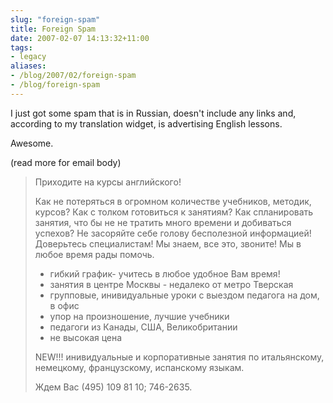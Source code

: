 ```yaml
---
slug: "foreign-spam"
title: Foreign Spam
date: 2007-02-07 14:13:32+11:00
tags:
- legacy
aliases:
- /blog/2007/02/foreign-spam
- /blog/foreign-spam
---
```


I just got some spam that is in Russian, doesn't include any links and, according to my translation widget, is advertising English lessons.

Awesome.

(read more for email body)
<!--more-->
<blockquote>
Приходите на курсы английского!

Как не потеряться в огромном количестве учебников, методик, курсов?
Как с толком готовиться к занятиям? Как спланировать занятия,
что бы не не тратить много времени и добиваться успехов? Не засоряйте себе голову
бесполезной информацией! Доверьтесь специалистам!
Мы знаем, все это, звоните! Мы в любое время рады помочь.

- гибкий график- учитесь в любое удобное Вам время!
- занятия в центре Москвы - недалеко от метро Тверская
- групповые, инивидуальные уроки с выездом педагога на дом, в офис
- упор на произношение, лучшие учебники
- педагоги из Канады, США, Великобритании
- не высокая цена

NEW!!!
инивидуальные и корпоративные занятия по итальянскому, немецкому,
французскому, испанскому языкам.

Ждем Вас (495) 109  81  10; 746-2635.
</blockquote>
